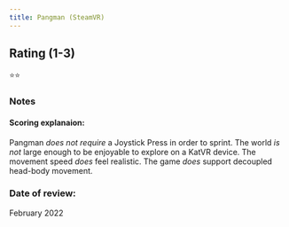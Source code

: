 ```yaml
---
title: Pangman (SteamVR)
---
```


## Rating (1-3)
⭐⭐

### Notes


#### Scoring explanaion:
Pangman *does not require* a Joystick Press in order to sprint.
The world *is not* large enough to be enjoyable to explore on a KatVR device.
The movement speed *does* feel realistic.
The game *does* support decoupled head-body movement.

### Date of review:
February 2022
